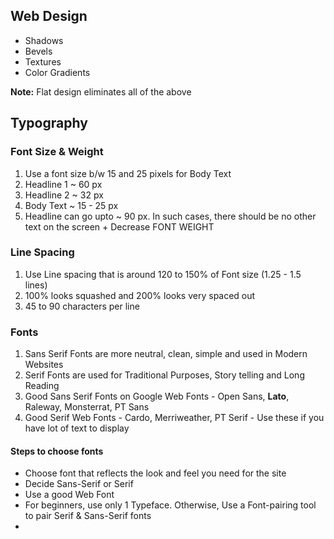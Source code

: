 ## Web Design

* Shadows
* Bevels
* Textures
* Color Gradients

**Note:** Flat design eliminates all of the above

## Typography
### Font Size & Weight
1. Use a font size b/w 15 and 25 pixels for Body Text
2. Headline 1 ~ 60 px
3. Headline 2 ~ 32 px
4. Body Text ~ 15 - 25 px
5. Headline can go upto ~ 90 px. In such cases, there should be no other text on the screen + Decrease FONT WEIGHT

### Line Spacing
1. Use Line spacing that is around 120 to 150% of Font size (1.25 - 1.5 lines)
2. 100% looks squashed and 200% looks very spaced out
3. 45 to 90 characters per line

### Fonts
1. Sans Serif Fonts are more neutral, clean, simple and used in Modern Websites
2. Serif Fonts are used for Traditional Purposes, Story telling and Long Reading
3. Good Sans Serif Fonts on Google Web Fonts - Open Sans, **Lato**, Raleway, Monsterrat, PT Sans
4. Good Serif Web Fonts - Cardo, Merriweather, PT Serif - Use these if you have lot of text to display


#### Steps to choose fonts
* Choose font that reflects the look and feel you need for the site
* Decide Sans-Serif or Serif
* Use a good Web Font
* For beginners, use only 1 Typeface. Otherwise, Use a Font-pairing tool to pair Serif & Sans-Serif fonts
* 
